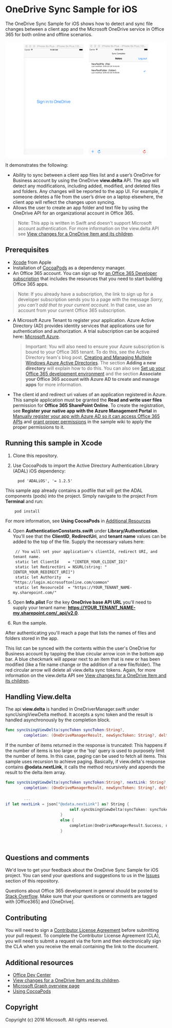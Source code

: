 # OneDrive Sync Sample for iOS

The OneDrive Sync Sample for iOS shows how to detect and sync file changes between a client app and the Microsoft OneDrive service in Office 365 for both online and offline scenarios.

![Files](https://github.com/OneDrive/onedrive-sample-sync-ios/blob/master/Images/FilesSync.png)

It demonstrates the following:

- Ability to sync between a client app files list and a user’s OneDrive for Business account by using the OneDrive **view.delta** API. The app will detect any modifications, including added, modified, and deleted files and folders. Any changes will be reported to the app UI.  For example, if someone deletes a file from the user’s drive on a laptop elsewhere, the client app will reflect the changes upon syncing.
- Allows the user to create an app folder and text file by using the OneDrive API for an organizational account in Office 365.


> Note: This app is written in Swift and doesn't support Microsoft account authentication. For more information on the view.delta API 
 see [View changes for a OneDrive Item and its children](https://dev.onedrive.com/items/view_delta.htm).
## Prerequisites
* [Xcode](https://developer.apple.com/xcode/downloads/) from Apple
* Installation of [CocoaPods](https://guides.cocoapods.org/using/using-cocoapods.html) as a dependency manager.
* An Office 365 account. You can sign up for [an Office 365 Developer subscription](https://portal.office.com/Signup/Signup.aspx?OfferId=6881A1CB-F4EB-4db3-9F18-388898DAF510&DL=DEVELOPERPACK&ali=1#0) that includes the resources that you need to start building Office 365 apps.

> Note: If you already have a subscription, the link to sign up for a developer subscription sends you to a page with the message *Sorry, you can’t add that to your current account*. In that case, use an account from your current Office 365 subscription.
* A Microsoft Azure Tenant to register your application. Azure Active Directory (AD) provides identity services that applications use for authentication and authorization. A trial subscription can be acquired here: [Microsoft Azure](https://account.windowsazure.com/SignUp).

     > Important: You will also need to ensure your Azure subscription is bound to your Office 365 tenant. To do this, see the Active Directory team's blog post, [Creating and Managing Multiple Windows Azure Active Directories](http://blogs.technet.com/b/ad/archive/2013/11/08/creating-and-managing-multiple-windows-azure-active-directories.aspx). The section **Adding a new directory** will explain how to do this. You can also see [Set up your Office 365 development environment](https://msdn.microsoft.com/office/office365/howto/setup-development-environment#bk_CreateAzureSubscription) and the section **Associate your Office 365 account with Azure AD to create and manage apps** for more information.
      
* The client id and redirect uri values of an application registered in Azure. This sample application must be granted the **Read and write user files** permission for **Office 365 SharePoint Online**. To create the registration, see **Register your native app with the Azure Management Portal** in [Manually register your app with Azure AD so it can access Office 365 APIs](https://msdn.microsoft.com/en-us/office/office365/howto/add-common-consent-manually) and [grant proper permissions](https://github.com/OneDrive/onedrive-sample-sync-ios/wiki/Grant-permissions-to-the-application-in-Azure) in the sample wiki to apply the proper permissions to it.


       
## Running this sample in Xcode

1. Clone this repository.
2. Use CocoaPods to import the Active Directory Authentication Library (ADAL) iOS dependency:
        
	     pod 'ADALiOS', '= 1.2.5'

 This sample app already contains a podfile that will get the ADAL components (pods) into  the project. Simply navigate to the project From **Terminal** and run: 
        
        pod install
        
   For more information, see **Using CocoaPods** in [Additional Resources](#AdditionalResources)
  
4. Open **AuthenticationConstants.swift** under **Library/Authentication**. You'll see that the **ClientID**, **RedirectUri**, and **tenant name** values can be added to the top of the file. Supply the necessary values here:

        // You will set your application's clientId, redirect URI, and tenant name. 
        static let ClientId    = "[ENTER_YOUR_CLIENT_ID]"
        static let RedirectUri = NSURL(string: "[ENTER_YOUR_REDIRECT_URI]")
        static let Authority   = "https://login.microsoftonline.com/common"
        static let ResourceId  = "https://YOUR_TENANT_NAME-my.sharepoint.com/"

5. Open **Info.plist** For the key **OneDrive base API URL** you'll need to supply your tenant name: 	**https://YOUR_TENANT_NAME-my.sharepoint.com/_api/v2.0**.   
6. Run the sample.

After authenticating you'll reach a page that lists the names of files and folders stored in the app. 

This list can be synced with the contents within the user's OneDrive for Business account by tapping the blue circular arrow icon in the bottom app bar. A blue checkmark will appear next to an item that is new or has been modified (like a file name change or the addition of a new file/folder). The red circular arrow will delete all view.delta sync tokens. Again, for more information on the view.delta API 
 see [View changes for a OneDrive Item and its children](https://dev.onedrive.com/items/view_delta.htm).



## Handling View.delta
The api **view.delta** is handled in OneDriverManager.swift under syncUsingViewDelta method. It accepts a sync token and the result is handled asynchronously by the completion block.
      
```swift
func syncUsingViewDelta(syncToken syncToken:String?,
        completion: (OneDriveManagerResult, newSyncToken: String?, deltaArray: [DeltaItem]?) -> Void) 
```        
      
        
If the number of items returned in the response is truncated: This happens if the number of items is too large or the 'top' query is used to purposely limit the number of items. In this case, paging can be used to fetch all items. This sample uses recursion to achieve paging. Basically, if view.delta's response contains **@odata.nextLink**, it calls the method recursively and appends the result to the delta item array.

```swift
func syncUsingViewDelta(syncToken syncToken:String?, nextLink: String?, var currentDeltaArray: [DeltaItem]?,
        completion: (OneDriveManagerResult, newSyncToken: String?, deltaArray: [DeltaItem]?) -> Void)
        
        ...
if let nextLink = json["@odata.nextLink"] as? String {
                            self.syncUsingViewDelta(syncToken: syncToken, nextLink: nextLink, currentDeltaArray: currentDeltaArray, completion: completion)
                        }
                        else {
                            completion(OneDriveManagerResult.Success, newSyncToken: deltaToken, deltaArray: currentDeltaArray)
                        }

        
```

## Questions and comments

We'd love to get your feedback about the OneDrive Sync Sample for iOS project. You can send your questions and suggestions to us in the [Issues](https://github.com/OneDrive/onedrive-sample-sync-ios/issues) section of this repository.

Questions about Office 365 development in general should be posted to [Stack Overflow](http://stackoverflow.com/questions/tagged/Office365+API). Make sure that your questions or comments are tagged with [Office365] and [OneDrive].

## Contributing
You will need to sign a [Contributor License Agreement](https://cla.microsoft.com/) before submitting your pull request. To complete the Contributor License Agreement (CLA), you will need to submit a request via the form and then electronically sign the CLA when you receive the email containing the link to the document. 


## Additional resources

* [Office Dev Center](http://dev.office.com/)
* [View changes for a OneDrive Item and its children](https://dev.onedrive.com/items/view_delta.htm).
* [Microsoft Graph overview page](https://graph.microsoft.io)
* [Using CocoaPods](https://guides.cocoapods.org/using/using-cocoapods.html)

## Copyright
Copyright (c) 2016 Microsoft. All rights reserved.

